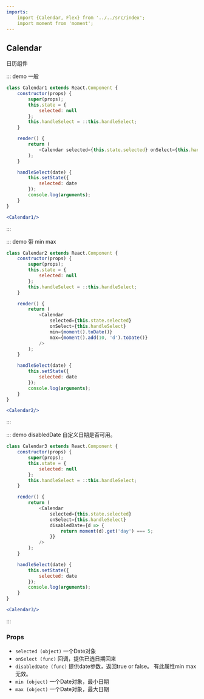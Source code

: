 ```yaml
---
imports:
    import {Calendar, Flex} from '../../src/index';
    import moment from 'moment';
---
```

## Calendar

日历组件

::: demo 一般
```js
class Calendar1 extends React.Component {
    constructor(props) {
        super(props);
        this.state = {
            selected: null
        };
        this.handleSelect = ::this.handleSelect;
    }

    render() {
        return (
            <Calendar selected={this.state.selected} onSelect={this.handleSelect}/>
        );
    }

    handleSelect(date) {
        this.setState({
            selected: date
        });
        console.log(arguments);
    }
}
```
```jsx
<Calendar1/>
```
:::

::: demo 带 min max
```js
class Calendar2 extends React.Component {
    constructor(props) {
        super(props);
        this.state = {
            selected: null
        };
        this.handleSelect = ::this.handleSelect;
    }

    render() {
        return (
            <Calendar
                selected={this.state.selected}
                onSelect={this.handleSelect}
                min={moment().toDate()}
                max={moment().add(10, 'd').toDate()}
            />
        );
    }

    handleSelect(date) {
        this.setState({
            selected: date
        });
        console.log(arguments);
    }
}
```
```jsx
<Calendar2/>
```
:::

::: demo disabledDate 自定义日期是否可用。
```js
class Calendar3 extends React.Component {
    constructor(props) {
        super(props);
        this.state = {
            selected: null
        };
        this.handleSelect = ::this.handleSelect;
    }

    render() {
        return (
            <Calendar
                selected={this.state.selected}
                onSelect={this.handleSelect}
                disabledDate={d => {
                    return moment(d).get('day') === 5;
                }}
            />
        );
    }

    handleSelect(date) {
        this.setState({
            selected: date
        });
        console.log(arguments);
    }
}
```
```jsx
<Calendar3/>
```
:::


### Props

- `selected (object)` 一个Date对象
- `onSelect (func)` 回调，提供已选日期回来
- `disabledDate (func)` 提供date参数，返回true or false。 有此属性min max无效。
- `min (object)` 一个Date对象，最小日期
- `max (object)` 一个Date对象，最大日期